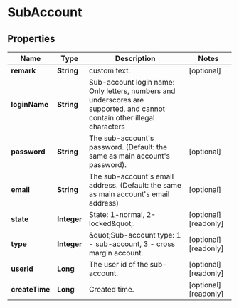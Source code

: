 
# SubAccount

## Properties

Name | Type | Description | Notes
------------ | ------------- | ------------- | -------------
**remark** | **String** | custom text. |  [optional]
**loginName** | **String** | Sub-account login name: Only letters, numbers and underscores are supported, and cannot contain other illegal characters | 
**password** | **String** | The sub-account&#39;s password. (Default: the same as main account&#39;s password). |  [optional]
**email** | **String** | The sub-account&#39;s email address. (Default: the same as main account&#39;s email address) |  [optional]
**state** | **Integer** | State: 1-normal, 2-locked\&quot;. |  [optional] [readonly]
**type** | **Integer** | \&quot;Sub-account type: 1 - sub-account, 3 - cross margin account. |  [optional] [readonly]
**userId** | **Long** | The user id of the sub-account. |  [optional] [readonly]
**createTime** | **Long** | Created time. |  [optional] [readonly]

